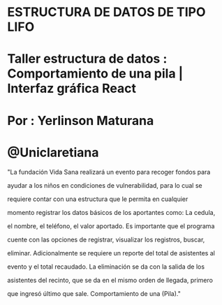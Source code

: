 # ESTRUCTURA DE DATOS DE TIPO LIFO
# Taller estructura de datos : Comportamiento de una pila | Interfaz gráfica React
# Por : Yerlinson Maturana 
# @Uniclaretiana

"La fundación Vida Sana realizará un evento para recoger fondos para

ayudar a los niños en condiciones de vulnerabilidad, para lo cual se

requiere contar con una estructura que le permita en cualquier

momento registrar los datos básicos de los aportantes como: La cedula,

el nombre, el teléfono, el valor aportado. Es importante que el programa

cuente con las opciones de registrar, visualizar los registros, buscar,

eliminar. Adicionalmente se requiere un reporte del total de asistentes al

evento y el total recaudado. La eliminación se da con la salida de los

asistentes del recinto, que se da en el mismo orden de llegada, primero

que ingresó último que sale. Comportamiento de una (Pila)."
